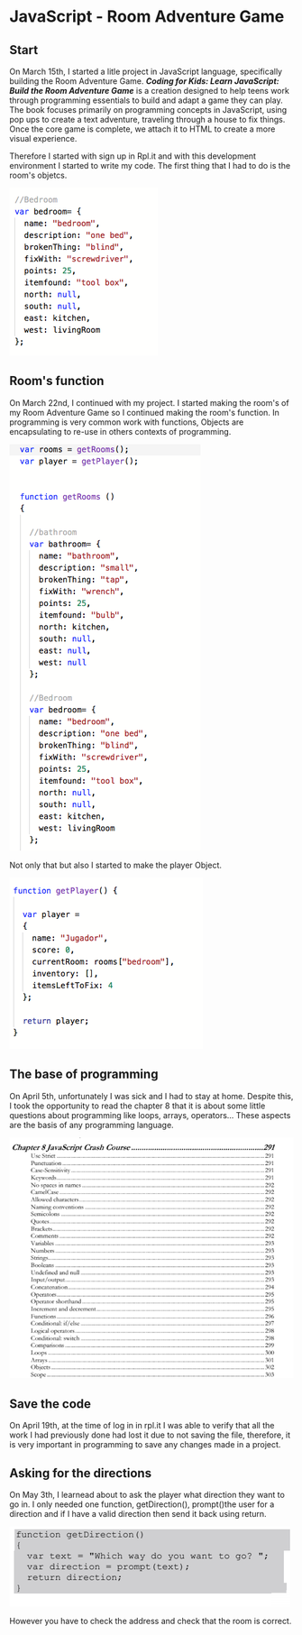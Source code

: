 # JavaScript - Room Adventure Game


## Start

On March 15th, I started a litle project in JavaScript language, specifically building the Room Adventure Game. 
***Coding for Kids: Learn JavaScript: Build the Room Adventure Game*** is a creation designed to help teens work through 
programming essentials to build and adapt a game they can play. The book focuses primarily on programming concepts in 
JavaScript, using pop ups to create a text adventure, traveling through a house to fix things. Once the core game is 
complete, we attach it to HTML to create a more visual experience.

Therefore I started with sign up in Rpl.it and with this development environment I started to write my code. The first 
thing that I had to do is the room's objetcs.


![](images/objects.png)


## Room's function

On March 22nd, I continued with my project. I started making the room's of my Room Adventure Game so I continued making 
the room's function. In programming is very common work with functions, Objects are encapsulating to re-use in others 
contexts of programming.


![](images/rooms.png)


Not only that but also I started to make the player Object.

![](images/player.png)

## The base of programming

On April 5th, unfortunately I was sick and I had to stay at home. Despite this, I took the opportunity to read the chapter 8
that it is about some little questions about programming like loops, arrays, operators... These aspects are the basis of 
any programming language.

![](images/base.png)


## Save the code 

On April 19th, at the time of log in in rpl.it I was able to verify that all the work I had previously done had lost it 
due to not saving the file, therefore, it is very important in programming to save any changes made in a project.

## Asking for the directions

On May 3th, I learnead about to ask the player what direction they want to go in. I only needed one function, getDirection(),
prompt()the user  for a direction and if I have a valid direction then send it back using return.

![](images/getDirection.png)

However you have to check the address and check that the room is correct.




